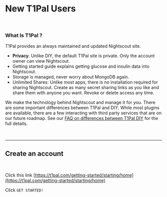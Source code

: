 # New T1Pal Users

</br>

### What Is T1Pal ?

T1Pal provides an always maintained and updated Nightscout site.

- **Privacy**. Unlike DIY, the default T1Pal site is private. Only the account owner can view Nightscout.
- Getting started guide explains getting glucose and insulin data into Nightscout.
- Storage is managed, never worry about MongoDB again.
- Unlimited Shares: Unlike most apps, there is no installation required for sharing Nightscout. Create as many secret sharing links as you like and share them with anyone you want. Revoke or delete access any time.

We make the technology behind Nightscout and manage it for you. There are some important differences between T1Pal and DIY. While most plugins are available, there are a few interacting with third party services that are on our future roadmap. See our [FAQ on differences between T1Pal DIY](https://t1pal.com/legal/faq_8_18_2020_13_38#compare-to-nightscout) for the full details.

</br>

------

## Create an account

</br>

Click this link [https://t1pal.com/getting-started/starting/home](https://t1pal.com/getting-started/starting/home)

Click `GET STARTED!`

